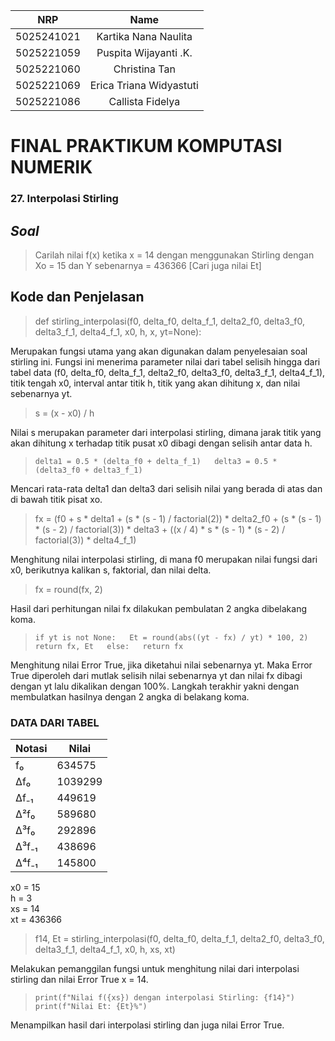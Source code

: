 |    NRP     |      Name      |
| :--------: | :------------: |
| 5025241021 | Kartika Nana Naulita |
| 5025221059 | Puspita Wijayanti .K. |
| 5025221060 | Christina Tan |
| 5025221069 | Erica Triana Widyastuti |
| 5025221086 | Callista Fidelya |

# FINAL PRAKTIKUM KOMPUTASI NUMERIK

### 27. Interpolasi Stirling

## *Soal*  
>Carilah nilai f(x) ketika x = 14 dengan menggunakan Stirling dengan Xo = 15 dan Y sebenarnya = 436366 [Cari juga nilai Et]

## Kode dan Penjelasan  
>def stirling_interpolasi(f0, delta_f0, delta_f_1, delta2_f0, delta3_f0, delta3_f_1, delta4_f_1, x0, h, x, yt=None):  

Merupakan fungsi utama yang akan digunakan dalam penyelesaian soal stirling ini. Fungsi ini menerima parameter nilai dari tabel selisih hingga dari tabel data (f0, delta_f0, delta_f_1, delta2_f0, delta3_f0, delta3_f_1, delta4_f_1), titik tengah x0, interval antar titik h, titik yang akan dihitung x, dan nilai sebenarnya yt.

>s = (x - x0) / h  

Nilai s merupakan parameter dari interpolasi stirling, dimana jarak titik yang akan dihitung x terhadap titik pusat x0 dibagi dengan selisih antar data h.

>`delta1 = 0.5 * (delta_f0 + delta_f_1)  
>    delta3 = 0.5 * (delta3_f0 + delta3_f_1)`  

Mencari rata-rata delta1 dan delta3 dari selisih nilai yang berada di atas dan di bawah titik pisat xo.

>fx = (f0 + s * delta1 + (s * (s - 1) / factorial(2)) * delta2_f0 + (s * (s - 1) * (s - 2) / factorial(3)) * delta3 + ((x / 4) * s * (s - 1) * (s - 2) / factorial(3)) * delta4_f_1)  

Menghitung nilai interpolasi stirling, di mana f0 merupakan nilai fungsi dari x0, berikutnya kalikan s, faktorial, dan nilai delta. 

>fx = round(fx, 2)  

Hasil dari perhitungan nilai fx dilakukan pembulatan 2 angka dibelakang koma.

>`if yt is not None:  
>        Et = round(abs((yt - fx) / yt) * 100, 2)  
>        return fx, Et  
>    else:  
>        return fx`  

Menghitung nilai Error True, jika diketahui nilai sebenarnya yt. Maka Error True diperoleh dari mutlak selisih nilai sebenarnya yt dan nilai fx dibagi dengan yt lalu dikalikan dengan 100%. Langkah terakhir yakni dengan membulatkan hasilnya dengan 2 angka di belakang koma.

  
### DATA DARI TABEL
| Notasi    | Nilai   |
|-----------|---------|
| f₀        | 634575  |
| Δf₀       | 1039299 |
| Δf₋₁      | 449619  |
| Δ²f₀      | 589680  |
| Δ³f₀      | 292896  |
| Δ³f₋₁     | 438696  |
| Δ⁴f₋₁     | 145800  |   

x0 = 15  
h = 3  
xs = 14  
xt = 436366  

>f14, Et = stirling_interpolasi(f0, delta_f0, delta_f_1, delta2_f0, delta3_f0, delta3_f_1, delta4_f_1, x0, h, xs, xt)  

Melakukan pemanggilan fungsi untuk menghitung nilai dari interpolasi stirling dan nilai Error True x = 14.  

>`print(f"Nilai f({xs}) dengan interpolasi Stirling: {f14}")  
>print(f"Nilai Et: {Et}%")`  

Menampilkan hasil dari interpolasi stirling dan juga nilai Error True.
